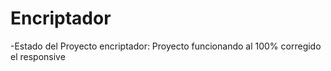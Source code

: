 <h1>Encriptador</h1>
-Estado del Proyecto encriptador: Proyecto funcionando al 100% corregido el responsive
